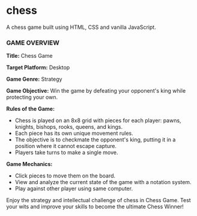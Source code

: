# chess
A chess game built using HTML, CSS and vanilla JavaScript.

### GAME OVERVIEW

**Title:** Chess Game

**Target Platform:** Desktop

**Game Genre:** Strategy

**Game Objective:** 
Win the game by defeating your opponent's king while protecting your own. 

**Rules of the Game:**
- Chess is played on an 8x8 grid with pieces for each player: pawns, knights, bishops, rooks, queens, and kings.
- Each piece has its own unique movement rules.
- The objective is to checkmate the opponent's king, putting it in a position where it cannot escape capture.
- Players take turns to make a single move.

**Game Mechanics:**
- Click pieces to move them on the board.
- View and analyze the current state of the game with a notation system.
- Play against other player using same computer.

Enjoy the strategy and intellectual challenge of chess in Chess Game. Test your wits and improve your skills to become the ultimate Chess Winner!
